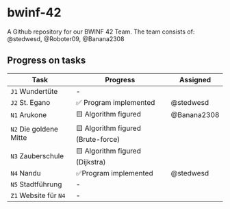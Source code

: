 # bwinf-42

A Github repository for our BWINF 42 Team.
The team consists of: @stedwesd, @Roboter09, @Banana2308

## Progress on tasks

| Task | Progress | Assigned
|-|-|-
| `J1` Wundertüte        | - |
| `J2` St. Egano         | ✅ Program implemented | @stedwesd
| `N1` Arukone           | 🟨 Algorithm figured | @Banana2308
| `N2` Die goldene Mitte | 🟨 Algorithm figured (Brute-force) |
| `N3` Zauberschule      | 🟨 Algorithm figured (Dijkstra) | 
| `N4` Nandu             | ✅Program implemented| @stedwesd
| `N5` Stadtführung      | - | 
| `Z1` Website für `N4`  | - |